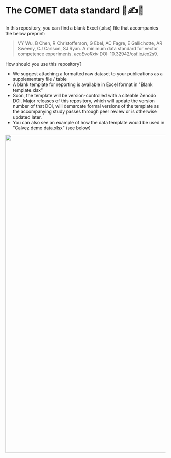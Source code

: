 # The COMET data standard 🦟✍️🔢

In this repository, you can find a blank Excel (.xlsx) file that accompanies the below preprint:

> VY Wu, B Chen, R Christofferson, G Ebel, AC Fagre, E Gallichotte, AR Sweeny, CJ Carlson, SJ Ryan. A minimum data standard for vector competence experiments. _ecoEvoRxiv_ DOI: 10.32942/osf.io/ex2s9.

How should you use this repository?
- We suggest attaching a formatted raw dataset to your publications as a supplementary file / table
- A blank template for reporting is available in Excel format in "Blank template.xlsx"
- Soon, the template will be version-controlled with a citeable Zenodo DOI. Major releases of this repository, which will update the version number of that DOI, will demarcate formal versions of the template as the accompanying study passes through peer review or is otherwise updated later. 
- You can also see an example of how the data template would be used in "Calvez demo data.xlsx" (see below)

<img src="https://github.com/viralemergence/comet-standard/blob/main/VisualGuide.jpg" width="1000">
